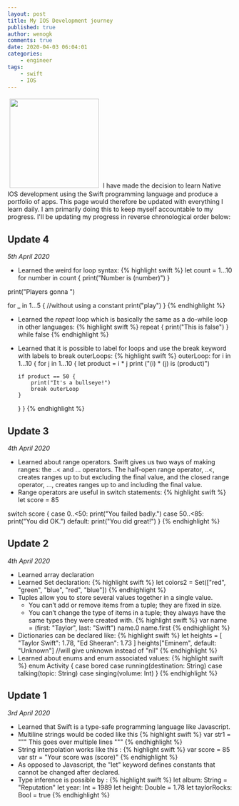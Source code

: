 ```yaml
---
layout: post
title: My IOS Development journey
published: true
author: wenogk
comments: true
date: 2020-04-03 06:04:01
categories:
    - engineer
tags:
    - swift
    - IOS
---
```

<img src="{{site.assetbaseurl}}/assets/images/iphones.gif" style="padding:5px;align:center;width:200px;" />
I have made the decision to learn Native IOS development using the Swift programming language and produce a portfolio of apps. This page would therefore be updated with everything I learn daily. I am primarily doing this to keep myself accountable to my progress. I'll be updating my progress in reverse chronological order below:   <!--more-->

## Update 4
_5th April 2020_
  * Learned the weird for loop syntax:
  {% highlight swift %}
let count = 1...10
for number in count {
    print("Number is \(number)")
}

print("Players gonna ")

for _ in 1...5 { //without using a constant
    print("play")
}
{% endhighlight %}  
  * Learned the _repeat_ loop which is basically the same as a do-while loop in other languages:
{% highlight swift %}
repeat {
    print("This is false")
} while false
{% endhighlight %}  
  * Learned that it is possible to label for loops and use the break keyword with labels to break outerLoops:
{% highlight swift %}
outerLoop: for i in 1...10 {
    for j in 1...10 {
        let product = i * j
        print ("\(i) * \(j) is \(product)")

        if product == 50 {
            print("It's a bullseye!")
            break outerLoop
        }
    }
}
{% endhighlight %}

## Update 3
_4th April 2020_
  * Learned about range operators. Swift gives us two ways of making ranges: the ..< and ... operators. The half-open range operator, ..<, creates ranges up to but excluding the final value, and the closed range operator, ..., creates ranges up to and including the final value.
  * Range operators are useful in switch statements:
  {% highlight swift %}
let score = 85

switch score {
case 0..<50:
    print("You failed badly.")
case 50..<85:
    print("You did OK.")
default:
    print("You did great!")
}
{% endhighlight %}  

## Update 2
_4th April 2020_
  * Learned array declaration
  * Learned Set declaration:
{% highlight swift %}
let colors2 = Set(["red", "green", "blue", "red", "blue"])
{% endhighlight %}
  * Tuples allow you to store several values together in a single value.
      * You can’t add or remove items from a tuple; they are fixed in size.
      * You can’t change the type of items in a tuple; they always have the same types they were created with.
{% highlight swift %}
var name = (first: "Taylor", last: "Swift")
name.0
name.first
{% endhighlight %}     
  * Dictionaries can be declared like:
{% highlight swift %}
let heights = [
    "Taylor Swift": 1.78,
    "Ed Sheeran": 1.73
]
heights["Eminem", default: "Unknown"] //will give unknown instead of "nil"
{% endhighlight %}  
  * Learned about enums and enum associated values:
{% highlight swift %}
  enum Activity {
    case bored
    case running(destination: String)
    case talking(topic: String)
    case singing(volume: Int)
}
{% endhighlight %}  


## Update 1
_3rd April 2020_
  * Learned that Swift is a type-safe programming language like Javascript.
  * Multiline strings would be coded like this
{% highlight swift %}
var str1 = """
This goes
over multiple
lines
"""
{% endhighlight %}
  * String interpolation works like this :
{% highlight swift %}
var score = 85
var str = "Your score was \(score)"
{% endhighlight %}
  * As opposed to Javascript, the "let" keyword defines constants that cannot be changed after declared.
  * Type inference is possible by :
{% highlight swift %}
let album: String = "Reputation"
let year: Int = 1989
let height: Double = 1.78
let taylorRocks: Bool = true
{% endhighlight %}
